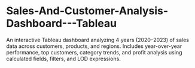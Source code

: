 # Sales-And-Customer-Analysis-Dashboard---Tableau
An interactive Tableau dashboard analyzing 4 years (2020–2023) of sales data across customers, products, and regions. Includes year-over-year performance, top customers, category trends, and profit analysis using calculated fields, filters, and LOD expressions.
